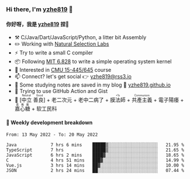 ### Hi there, I'm [yzhe819](https://github.com/yzhe819) 👋

#### 你好呀，我是 [yzhe819](https://github.com/yzhe819) 捏👋

- :hammer_and_pick: C/Java/Dart/JavaScript/Python, a litter bit Assembly
- :pencil2: Working with [Natural Selection Labs](https://github.com/NaturalSelectionLabs)
- ⚡ Try to write a small C compiler
- 📦 Following [MIT 6.828](https://pdos.csail.mit.edu/6.828/2018/overview.html) to write a simple operating system kernel
- 🧪 Interested in [CMU 15-445/645](https://15445.courses.cs.cmu.edu/fall2020/) course
- 📫 Connect? let's get social 👉 yzhe819@rss3.io
- :scroll: Some studying notes are saved in my blog :space_invader: [yzhe819.github.io](https://yzhe819.github.io/)
- 🌟 Trying to use GitHub Action and Gist
- 🔑 <ruby>[中立 善良]<rp>（</rp><rt>Neutral Good</rt><rp>）</rp></ruby> + 老二次元 + 老中二病了 + <ruby>膜法師<rp>（</rp><rt>+1s</rt><rp>）</rp></ruby> +  <ruby>共產主義<rp>（</rp><rt>Communism</rt><rp>）</rp></ruby> + 電子陽痿 + <ruby>嘉心糖<rp>（</rp><rt>嘉晚飯</rt><rp>）</rp></ruby> + 软工民科



#### 📝 Weekly development breakdown

<!--START_SECTION:waka-->

```text
From: 13 May 2022 - To: 20 May 2022

Java             7 hrs 6 mins    █████▒░░░░░░░░░░░░░░░░░░░   21.95 %
TypeScript       7 hrs           █████▒░░░░░░░░░░░░░░░░░░░   21.65 %
JavaScript       6 hrs 2 mins    ████▓░░░░░░░░░░░░░░░░░░░░   18.65 %
C                4 hrs 51 mins   ███▓░░░░░░░░░░░░░░░░░░░░░   14.99 %
Vue.js           3 hrs 14 mins   ██▓░░░░░░░░░░░░░░░░░░░░░░   10.00 %
JSON             2 hrs 24 mins   ██░░░░░░░░░░░░░░░░░░░░░░░   07.44 %
```

<!--END_SECTION:waka-->



